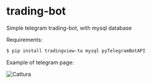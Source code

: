 # trading-bot
Simple telegram trading-bot, with mysql database

Requirements:
```bash
$ pip install tradingview-ta mysql pyTelegramBotAPI
```



Example of telegram page:

![Cattura](https://user-images.githubusercontent.com/56504768/164942863-867f9836-9ffb-401d-9c0a-15f395dfee3e.JPG)
